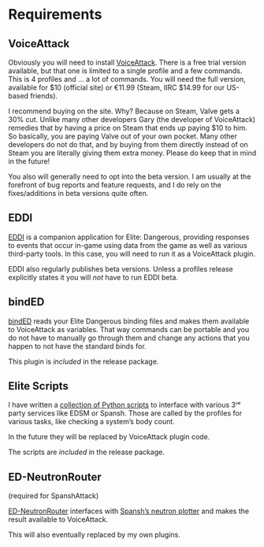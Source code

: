 ﻿# Requirements

## VoiceAttack

Obviously you will need to install [VoiceAttack](https://voiceattack.com). There
is a free trial version available, but that one is limited to a single profile
and a few commands. This is 4 profiles and … a lot of commands. You will need the
full version, available for $10 (official site) or €11.99 (Steam, IIRC $14.99
for our US-based friends).

I recommend buying on the site. Why? Because on Steam, Valve gets a 30% cut.
Unlike many other developers Gary (the developer of VoiceAttack) remedies that
by having a price on Steam that ends up paying $10 to him. So basically, you are
paying Valve out of your own pocket. Many other developers do not do that, and
by buying from them directly instead of on Steam you are literally giving them
extra money. Please do keep that in mind in the future!

You also will generally need to opt into the beta version. I am usually at the
forefront of bug reports and feature requests, and I do rely on the
fixes/additions in beta versions quite often.

## EDDI

[EDDI](https://github.com/EDCD/EDDI) is a companion application for Elite:
Dangerous, providing responses to events that occur in-game using data from the
game as well as various third-party tools. In this case, you will need to run it
as a VoiceAttack plugin.

EDDI also regularly publishes beta versions. Unless a profiles release
explicitly states it you will _not_ have to run EDDI beta.

## bindED

[bindED](https://github.com/alterNERDtive/bindED) reads your Elite Dangerous
binding files and makes them available to VoiceAttack as variables. That way
commands can be portable and you do not have to manually go through them and
change any actions that you happen to not have the standard binds for.

This plugin is _included_ in the release package.

## Elite Scripts

I have written a [collection of Python
scripts](https://github.com/alterNERDtive/elite-scripts) to interface with
various 3ʳᵈ party services like EDSM or Spansh. Those are called by the profiles
for various tasks, like checking a system’s body count.

In the future they will be replaced by VoiceAttack plugin code.

The scripts are _included_ in the release package.

## ED-NeutronRouter

(required for SpanshAttack)

[ED-NeutronRouter](https://github.com/sc-pulgan/ED-NeutronRouter) interfaces
with [Spansh’s neutron plotter](https://spansh.uk/plotter) and makes the result
available to VoiceAttack.

This will also eventually replaced by my own plugins.